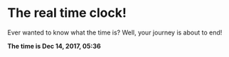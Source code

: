 # The real time clock!

Ever wanted to know what the time is? Well, your journey is about to end!

**The time is Dec 14, 2017, 05:36**